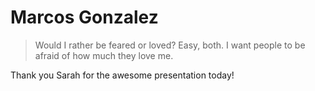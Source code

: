 # Marcos Gonzalez

> Would I rather be feared or loved? Easy, both. I want people to be afraid of how much they love me.

Thank you Sarah for the awesome presentation today!
